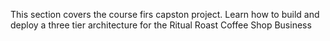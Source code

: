 This section covers the course firs capston project. Learn how to build and deploy a three tier architecture for the Ritual Roast Coffee Shop Business
